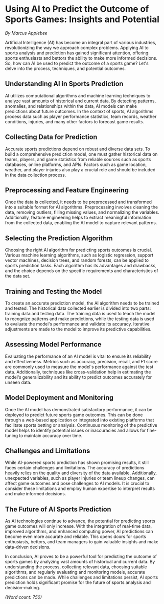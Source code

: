 # Using AI to Predict the Outcome of Sports Games: Insights and Potential

*By Marcus Applebee*



Artificial Intelligence (AI) has become an integral part of various industries, revolutionizing the way we approach complex problems. Applying AI to sports analysis and prediction has gained significant attention, offering sports enthusiasts and bettors the ability to make more informed decisions. So, how can AI be used to predict the outcome of a sports game? Let's delve into the process, techniques, and potential outcomes.

## Understanding AI in Sports Prediction

AI utilizes computational algorithms and machine learning techniques to analyze vast amounts of historical and current data. By detecting patterns, anomalies, and relationships within the data, AI models can make predictions about future outcomes. In the context of sports, AI algorithms process data such as player performance statistics, team records, weather conditions, injuries, and many other factors to forecast game results.

## Collecting Data for Prediction

Accurate sports predictions depend on robust and diverse data sets. To build a comprehensive prediction model, one must gather historical data on teams, players, and game statistics from reliable sources such as sports databases, online platforms, and APIs. Factors such as game location, weather, and player injuries also play a crucial role and should be included in the data collection process.

## Preprocessing and Feature Engineering

Once the data is collected, it needs to be preprocessed and transformed into a suitable format for AI algorithms. Preprocessing involves cleaning the data, removing outliers, filling missing values, and normalizing the variables. Additionally, feature engineering helps to extract meaningful information from the collected data, enabling the AI model to capture relevant patterns.

## Selecting the Prediction Algorithm

Choosing the right AI algorithm for predicting sports outcomes is crucial. Various machine learning algorithms, such as logistic regression, support vector machines, decision trees, and random forests, can be applied to sports prediction tasks. Each algorithm has its advantages and drawbacks, and the choice depends on the specific requirements and characteristics of the data set.

## Training and Testing the Model

To create an accurate prediction model, the AI algorithm needs to be trained and tested. The historical data collected earlier is divided into two parts: training data and testing data. The training data is used to teach the model to recognize patterns and make predictions, while the testing data is used to evaluate the model's performance and validate its accuracy. Iterative adjustments are made to the model to improve its predictive capabilities.

## Assessing Model Performance

Evaluating the performance of an AI model is vital to ensure its reliability and effectiveness. Metrics such as accuracy, precision, recall, and F1 score are commonly used to measure the model's performance against the test data. Additionally, techniques like cross-validation help in estimating the model's generalizability and its ability to predict outcomes accurately for unseen data.

## Model Deployment and Monitoring

Once the AI model has demonstrated satisfactory performance, it can be deployed to predict future sports game outcomes. This can be done through a web-based application or integrated into existing platforms that facilitate sports betting or analysis. Continuous monitoring of the predictive model helps to identify potential issues or inaccuracies and allows for fine-tuning to maintain accuracy over time.

## Challenges and Limitations

While AI-powered sports prediction has shown promising results, it still faces certain challenges and limitations. The accuracy of predictions heavily relies on the quality and diversity of the data available. Additionally, unexpected variables, such as player injuries or team lineup changes, can affect game outcomes and pose challenges to AI models. It is crucial to consider these limitations and employ human expertise to interpret results and make informed decisions.

## The Future of AI Sports Prediction

As AI technologies continue to advance, the potential for predicting sports game outcomes will only increase. With the integration of real-time data, improved algorithms, and enhanced computing power, AI predictions can become even more accurate and reliable. This opens doors for sports enthusiasts, bettors, and team managers to gain valuable insights and make data-driven decisions.

In conclusion, AI proves to be a powerful tool for predicting the outcome of sports games by analyzing vast amounts of historical and current data. By understanding the process, collecting relevant data, choosing suitable algorithms, and regularly evaluating and monitoring models, accurate predictions can be made. While challenges and limitations persist, AI sports prediction holds significant promise for the future of sports analysis and decision-making.

*(Word count: 750)*